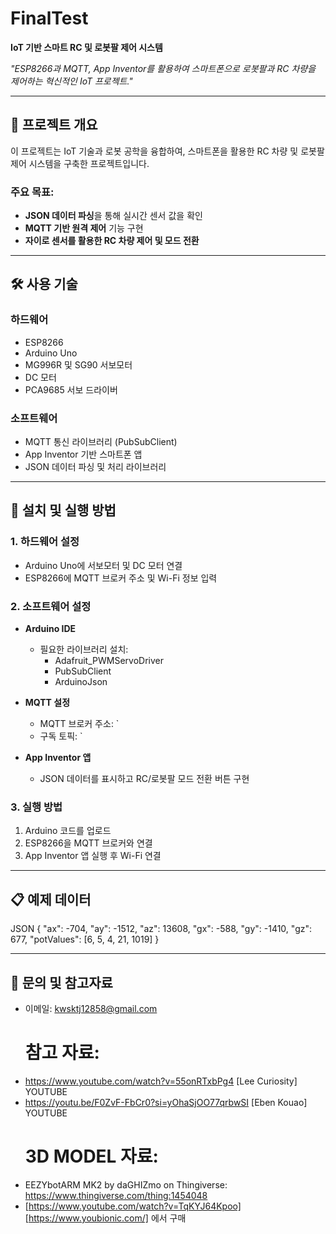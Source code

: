 # FinalTest  
**IoT 기반 스마트 RC 및 로봇팔 제어 시스템**  

_"ESP8266과 MQTT, App Inventor를 활용하여 스마트폰으로 로봇팔과 RC 차량을 제어하는 혁신적인 IoT 프로젝트."_  

---

## 📖 프로젝트 개요  

이 프로젝트는 IoT 기술과 로봇 공학을 융합하여, 스마트폰을 활용한 RC 차량 및 로봇팔 제어 시스템을 구축한 프로젝트입니다.  

### 주요 목표:  
- **JSON 데이터 파싱**을 통해 실시간 센서 값을 확인  
- **MQTT 기반 원격 제어** 기능 구현  
- **자이로 센서를 활용한 RC 차량 제어 및 모드 전환**  

---

## 🛠 사용 기술  

### **하드웨어**  
- ESP8266  
- Arduino Uno  
- MG996R 및 SG90 서보모터  
- DC 모터  
- PCA9685 서보 드라이버  

### **소프트웨어**  
- MQTT 통신 라이브러리 (PubSubClient)  
- App Inventor 기반 스마트폰 앱  
- JSON 데이터 파싱 및 처리 라이브러리  

---

## 🚀 설치 및 실행 방법  

### **1. 하드웨어 설정**  
- Arduino Uno에 서보모터 및 DC 모터 연결  
- ESP8266에 MQTT 브로커 주소 및 Wi-Fi 정보 입력  

### **2. 소프트웨어 설정**  
- **Arduino IDE**  
  - 필요한 라이브러리 설치:  
    - Adafruit_PWMServoDriver  
    - PubSubClient  
    - ArduinoJson  

- **MQTT 설정**  
  - MQTT 브로커 주소: `  
  - 구독 토픽: `  

- **App Inventor 앱**  
  - JSON 데이터를 표시하고 RC/로봇팔 모드 전환 버튼 구현  

### **3. 실행 방법**  
1. Arduino 코드를 업로드  
2. ESP8266을 MQTT 브로커와 연결  
3. App Inventor 앱 실행 후 Wi-Fi 연결  

---

## 📋 예제 데이터

JSON
{
  "ax": -704,
  "ay": -1512,
  "az": 13608,
  "gx": -588,
  "gy": -1410,
  "gz": 677,
  "potValues": [6, 5, 4, 21, 1019]
}

---
## 📧 문의 및 참고자료
- 이메일: kwsktj12858@gmail.com
  # 참고 자료:
- https://www.youtube.com/watch?v=55onRTxbPg4  [Lee Curiosity] YOUTUBE
- https://youtu.be/F0ZvF-FbCr0?si=yOhaSjOO77qrbwSI [Eben Kouao] YOUTUBE
  # 3D MODEL 자료:
- EEZYbotARM MK2 by daGHIZmo on Thingiverse: https://www.thingiverse.com/thing:1454048
- [https://www.youtube.com/watch?v=TqKYJ64Kpoo] [https://www.youbionic.com/] 에서 구매
